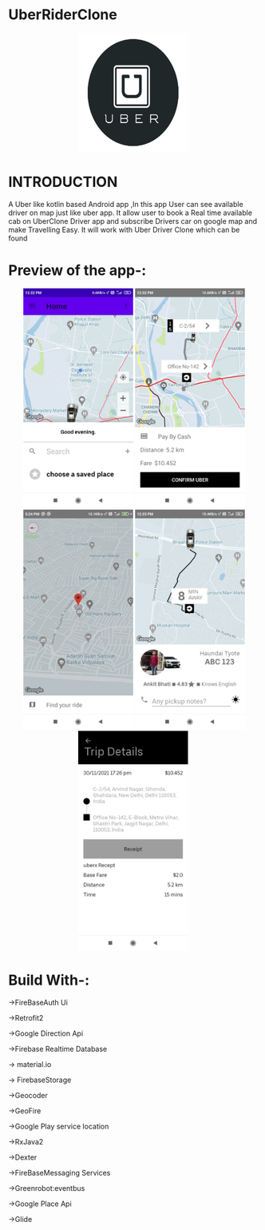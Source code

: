 # UberRiderClone
<p align="center">
<img src="UberRider Demo/Uber.png" width="220" height="240">  <img
</p>

# INTRODUCTION

 A Uber like kotlin based Android app ,In this app User can see available driver on map just like uber app. 
 It allow user to book a Real time  available cab on UberClone Driver app and subscribe Drivers car on google map and make Travelling Easy.
 It will work with Uber Driver Clone which can be found

 # Preview of the app-:
<p align="center">
<img src="UberRider Demo/UberR demo1.jpeg" width="220" height="440">     <img
src="UberRider Demo/UberR demo2.jpeg" width="220" height="440">     <img
src="UberRider Demo/UberR demo3.jpeg" width="220" height="440">     <img
src="UberRider Demo/UberR demo4.jpeg" width="220" height="440">     <img
src="UberRider Demo/UberR demo5.jpeg" width="220" height="440">     <img
</p>

 # Build With-:
 ->FireBaseAuth Ui
 
 ->Retrofit2
 
 ->Google Direction Api
 
 ->Firebase Realtime Database
 
 -> material.io
 
 -> FirebaseStorage
 
 ->Geocoder
 
 ->GeoFire
 
 ->Google Play service location
 
 ->RxJava2
 
 ->Dexter
 
 ->FireBaseMessaging Services
 
 ->Greenrobot:eventbus
 
 ->Google Place Api
 
 ->Glide

